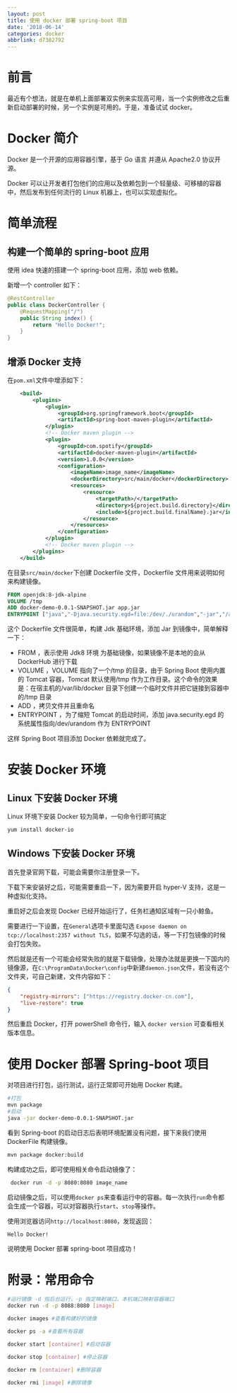 ```yaml
---
layout: post
title: 使用 docker 部署 spring-boot 项目
date: '2018-06-14'
categories: docker
abbrlink: d7382792
---
```


# 前言

最近有个想法，就是在单机上面部署双实例来实现高可用，当一个实例修改之后重新启动部署的时候，另一个实例是可用的。于是，准备试试 docker。

# Docker 简介

Docker 是一个开源的应用容器引擎，基于 Go 语言 并遵从 Apache2.0 协议开源。

Docker 可以让开发者打包他们的应用以及依赖包到一个轻量级、可移植的容器中，然后发布到任何流行的 Linux 机器上，也可以实现虚拟化。
<!-- more -->

# 简单流程

## 构建一个简单的 spring-boot 应用

使用 idea 快速的搭建一个 spring-boot 应用，添加 web 依赖。

新增一个 controller 如下：

```java
@RestController
public class DockerController {	
    @RequestMapping("/")
    public String index() {
        return "Hello Docker!";
    }
}
```

## 增添 Docker 支持

在`pom.xml`文件中增添如下：

```xml
    <build>
        <plugins>
            <plugin>
                <groupId>org.springframework.boot</groupId>
                <artifactId>spring-boot-maven-plugin</artifactId>
            </plugin>
            <!-- Docker maven plugin -->
            <plugin>
                <groupId>com.spotify</groupId>
                <artifactId>docker-maven-plugin</artifactId>
                <version>1.0.0</version>
                <configuration>
                    <imageName>image_name</imageName>
                    <dockerDirectory>src/main/docker</dockerDirectory>
                    <resources>
                        <resource>
                            <targetPath>/</targetPath>
                            <directory>${project.build.directory}</directory>
                            <include>${project.build.finalName}.jar</include>
                        </resource>
                    </resources>
                </configuration>
            </plugin>
            <!-- Docker maven plugin -->
        </plugins>
    </build>
```

在目录`src/main/docker`下创建 Dockerfile 文件，Dockerfile 文件用来说明如何来构建镜像。

```dockerfile
FROM openjdk:8-jdk-alpine
VOLUME /tmp
ADD docker-demo-0.0.1-SNAPSHOT.jar app.jar
ENTRYPOINT ["java","-Djava.security.egd=file:/dev/./urandom","-jar","/app.jar"]
```

这个 Dockerfile 文件很简单，构建 Jdk 基础环境，添加 Jar 到镜像中，简单解释一下：
- FROM ，表示使用 Jdk8 环境 为基础镜像，如果镜像不是本地的会从 DockerHub 进行下载
- VOLUME ，VOLUME 指向了一个/tmp 的目录，由于 Spring Boot 使用内置的 Tomcat 容器，Tomcat 默认使用/tmp 作为工作目录。这个命令的效果是：在宿主机的/var/lib/docker 目录下创建一个临时文件并把它链接到容器中的/tmp 目录
- ADD ，拷贝文件并且重命名
- ENTRYPOINT ，为了缩短 Tomcat 的启动时间，添加 java.security.egd 的系统属性指向/dev/urandom 作为 ENTRYPOINT

这样 Spring Boot 项目添加 Docker 依赖就完成了。

# 安装 Docker 环境

## Linux 下安装 Docker 环境

Linux 环境下安装 Docker 较为简单，一句命令行即可搞定

```bash
yum install docker-io
```

## Windows 下安装 Docker 环境

首先登录官网下载，可能会需要你注册登录一下。

下载下来安装好之后，可能需要重启一下，因为需要开启 hyper-V 支持，这是一种虚拟化支持。

重启好之后会发现 Docker 已经开始运行了，任务栏通知区域有一只小鲸鱼。

需要进行一下设置，在`General`选项卡里面勾选 `Expose daemon on tcp://localhost:2357 without TLS`，如果不勾选的话，等一下打包镜像的时候会打包失败。

然后就是还有一个可能会经常失败的就是下载镜像，处理办法就是更换一下国内的镜像源，在`C:\ProgramData\Docker\config`中新建`daemon.json`文件，若没有这个文件夹，可自己新建，文件内容如下：

```json
{
    "registry-mirrors": ["https://registry.docker-cn.com"],
    "live-restore": true
}
```

然后重启 Docker，打开 powerShell 命令行，输入 `docker version` 可查看相关版本信息。

# 使用 Docker 部署 Spring-boot 项目

对项目进行打包，运行测试，运行正常即可开始用 Docker 构建。

```bash
#打包
mvn package
#启动
java -jar docker-demo-0.0.1-SNAPSHOT.jar
```

看到 Spring-boot 的启动日志后表明环境配置没有问题，接下来我们使用 DockerFile 构建镜像。

```bash
mvn package docker:build
```

构建成功之后，即可使用相关命令启动镜像了：

```bash
 docker run -d -p 8080:8080 image_name
```

启动镜像之后，可以使用`docker ps`来查看运行中的容器。每一次执行`run`命令都会生成一个容器，可以对容器执行`start`、`stop`等操作。

使用浏览器访问`http://localhost:8080`，发现返回：

```txt
Hello Docker!
```

说明使用 Docker 部署 spring-boot 项目成功！

# 附录：常用命令

```bash
#运行镜像 -d 指后台运行，-p 指定映射端口，本机端口映射容器端口
docker run -d -p 8088:8080 [image]

docker images #查看构建好的镜像

docker ps -a #查看所有容器

docker start [container] #启动容器

docker stop [container] #停止容器

docker rm [container] #删除容器

docker rmi [image] #删除镜像
```